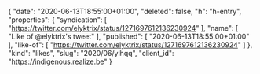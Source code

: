 {
  "date": "2020-06-13T18:55:00+01:00",
  "deleted": false,
  "h": "h-entry",
  "properties": {
    "syndication": [
      "https://twitter.com/elyktrix/status/1271697612136230924"
    ],
    "name": [
      "Like of @elyktrix's tweet"
    ],
    "published": [
      "2020-06-13T18:55:00+01:00"
    ],
    "like-of": [
      "https://twitter.com/elyktrix/status/1271697612136230924"
    ]
  },
  "kind": "likes",
  "slug": "2020/06/ylhqq",
  "client_id": "https://indigenous.realize.be"
}
